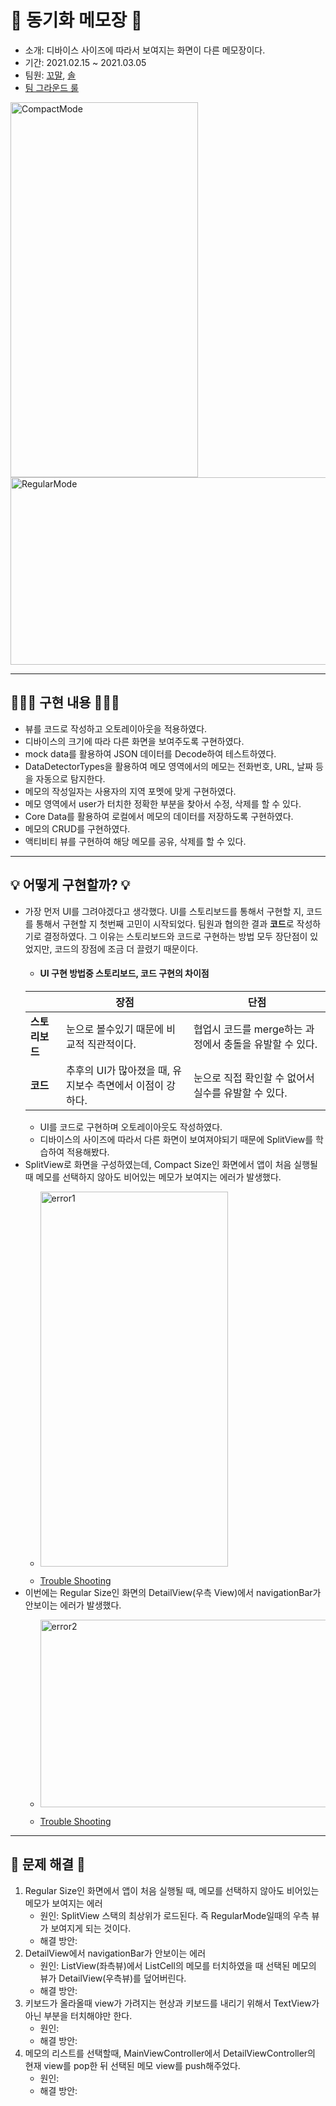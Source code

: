 # 📝 동기화 메모장 📝
- 소개: 디바이스 사이즈에 따라서 보여지는 화면이 다른 메모장이다.
- 기간: 2021.02.15 ~ 2021.03.05
- 팀원: [꼬말](https://github.com/hakju), [솔](https://github.com/soleJin)
- [팀 그라운드 룰](https://github.com/hakju/ios-cloud-notes/blob/main/GroundRule.md)
<p>
 <img src = "https://user-images.githubusercontent.com/50835836/117425115-72eebd00-af5d-11eb-8cd4-9ea4664a5bba.gif" alt = "CompactMode" width = "300" height = "600"> <img src = "https://user-images.githubusercontent.com/50835836/117425221-90bc2200-af5d-11eb-8f9d-3586aaf2aad5.gif" alt = "RegularMode" width = "600" height = "300">
</p>
 
---

## 👨🏻‍💻 구현 내용 👨🏻‍💻
- 뷰를 코드로 작성하고 오토레이아웃을 적용하였다.
- 디바이스의 크기에 따라 다른 화면을 보여주도록 구현하였다.
- mock data를 활용하여 JSON 데이터를 Decode하여 테스트하였다.
- DataDetectorTypes을 활용하여 메모 영역에서의 메모는 전화번호, URL, 날짜 등을 자동으로 탐지한다.
- 메모의 작성일자는 사용자의 지역 포멧에 맞게 구현하였다.
- 메모 영역에서 user가 터치한 정확한 부분을 찾아서 수정, 삭제를 할 수 있다.
- Core Data를 활용하여 로컬에서 메모의 데이터를 저장하도록 구현하였다.
- 메모의 CRUD를 구현하였다.
- 액티비티 뷰를 구현하여 해당 메모를 공유, 삭제를 할 수 있다.

---

## 💡 어떻게 구현할까? 💡
- 가장 먼저 UI를 그려야겠다고 생각했다. UI를 스토리보드를 통해서 구현할 지, 코드를 통해서 구현할 지 첫번째 고민이 시작되었다. 팀원과 협의한 결과 **코드**로 작성하기로 결정하였다. 그 이유는 스토리보드와 코드로 구현하는 방법 모두 장단점이 있었지만, 코드의 장점에 조금 더 끌렸기 때문이다.    
  - #### UI 구현 방법중 스토리보드, 코드 구현의 차이점
  |  | 장점 | 단점 |
  | :---- | ---- | ---- |
  | **스토리보드** | 눈으로 볼수있기 때문에 비교적 직관적이다. | 협업시 코드를 merge하는 과정에서 충돌을 유발할 수 있다. |
  | **코드** | 추후의 UI가 많아졌을 때, 유지보수 측면에서 이점이 강하다. | 눈으로 직접 확인할 수 없어서 실수를 유발할 수 있다. |   
  - UI를 코드로 구현하며 오토레이아웃도 작성하였다.
  - 디바이스의 사이즈에 따라서 다른 화면이 보여져야되기 때문에 SplitView를 학습하여 적용해봤다.
- SplitView로 화면을 구성하였는데, Compact Size인 화면에서 앱이 처음 실행될 때 메모를 선택하지 않아도 비어있는 메모가 보여지는 에러가 발생했다.   
    - <p> <img src = "https://user-images.githubusercontent.com/50835836/118014062-c31ab480-b38d-11eb-8026-755ad44f3ac1.gif" alt = "error1" width = "300" height = "600"> </p> 
    - [Trouble Shooting](www.naver.com)   
- 이번에는 Regular Size인 화면의 DetailView(우측 View)에서 navigationBar가 안보이는 에러가 발생했다.
    - <p> <img src = "https://user-images.githubusercontent.com/50835836/118010239-ce6be100-b389-11eb-866f-724cf546e076.gif" alt = "error2" width = "600" height = "300"> </p>   
    - [Trouble Shooting](www.naver.com)   

---

## 💯 문제 해결 💯
1. Regular Size인 화면에서 앱이 처음 실행될 때, 메모를 선택하지 않아도 비어있는 메모가 보여지는 에러
    - 원인: SplitView 스택의 최상위가 로드된다. 즉 RegularMode일때의 우측 뷰가 보여지게 되는 것이다.
    - 해결 방안: 
2. DetailView에서 navigationBar가 안보이는 에러
    - 원인: ListView(좌측뷰)에서 ListCell의 메모를 터치하였을 때 선택된 메모의 뷰가 DetailView(우측뷰)를 덮어버린다.
    - 해결 방안: 
3. 키보드가 올라올때 view가 가려지는 현상과 키보드를 내리기 위해서 TextView가 아닌 부분을 터치해야만 한다.
    - 원인: 
    - 해결 방안: 
4. 메모의 리스트를 선택할때, MainViewController에서 DetailViewController의 현재 view를 pop한 뒤 선택된 메모 view를 push해주었다.
    - 원인: 
    - 해결 방안: 
